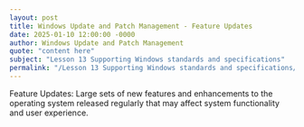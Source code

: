 ```yaml
---
layout: post
title: Windows Update and Patch Management - Feature Updates
date: 2025-01-10 12:00:00 -0000
author: Windows Update and Patch Management
quote: "content here"
subject: "Lesson 13 Supporting Windows standards and specifications"
permalink: "/Lesson 13 Supporting Windows standards and specifications/Windows Update and Patch Management/Windows Update and Patch Management - Feature Updates"
---
```


Feature Updates: Large sets of new features and enhancements to the operating system released regularly that may affect system functionality and user experience.
